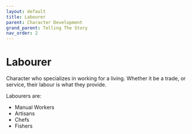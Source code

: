 ```yaml
---
layout: default
title: Labourer
parent: Character Development
grand_parent: Telling The Story
nav_order: 2
---
```

# Labourer
Character who specializes in working for a living. Whether it be a trade, or service, their labour is what they provide.

Labourers are: 
* Manual Workers
* Artisans
* Chefs
* Fishers
